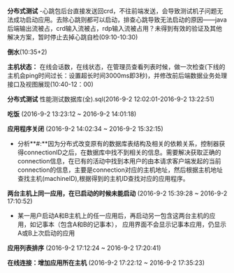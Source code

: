 **分布式测试** -心跳包后台直接发送回crd，不往前端发送，会导致测试机子问题无法成功启动应用。去除心跳则都可以启动，排查心跳导致无法启动的原因——java后端输出流被占，crd输入流被占，rdp输入流被占用？未得到有效的验证及其他解决方案，暂时停止去掉心跳自检(09:10-10:30)

**倒水**(10:35+2)

**主机状态：** 在线会话数，在线状态，在管理员查看列表时候，做一次检查(下线的主机会ping时间过长：设置超长时间3000ms即3秒)，并修改前后端数据业务处理接口及视图展现(10:40-12：00)

**分布式测试** 性能测试数据库(全).sql(2016-9-2 12:02:01-2016-9-2 13:22:51)

**吃饭** (2016-9-2 13:23:12 ~ 2016-9-2 14:01:18)

**应用程序关闭**  (2016-9-2 14:02:34 ~ 2016-9-2 15:32:15)
 * 分析**#:**因为分布式改变原有的数据库表结构及相关的依赖关系，控制器获得connectionID之后，在数据库中找不到相关的信息。需要解决获取正确的connection信息，在已有的活动中找到本用户的由本请求客户端发起的当前connection的信息，主要是connection对应的主机地址，然后根据主机地址查找主机(machineID),根据得到的主机ID查找对应的应用程序。
 
 
**两台主机上同一应用，在已启动的时候未能启动** (2016-9-2 15:39:28 ~ 2016-9-2 17:10:52)
  * 某一用户启动A和B主机上的任一应用后，再启动另一包含这两台主机的应用，如记事本（包含A和B的记事本），
   应用界面不会显示记事本应用，仍显示A或B上次启动的应用
   
**应用列表排序** (2016-9-2 17:12:24 ~ 2016-9-2 17:20:41)

**在线连接：增加应用所在主机** (2016-9-2 17:22:12 ~ 2016-9-2 17:35:23)